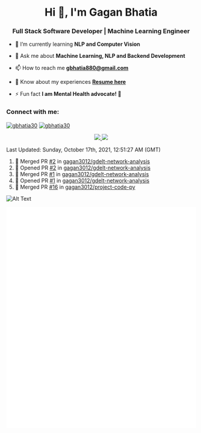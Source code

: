 <h1 align="center">Hi 👋, I'm Gagan Bhatia</h1>
<h3 align="center">Full Stack Software Developer | Machine Learning Engineer</h3>

- 🌱 I’m currently learning **NLP and Computer Vision**

- 💬 Ask me about **Machine Learning, NLP and Backend Development**

- 📫 How to reach me **gbhatia880@gmail.com**

- 📄 Know about my experiences [**Resume here**](https://drive.google.com/file/d/1VebQQLX8_SjgyhgccZByyDmtsXevF4Zf/view?usp=sharing)

- ⚡ Fun fact **I am Mental Health advocate! 🧠**

<h3 align="left">Connect with me:</h3>
<p align="left">
<a href="https://twitter.com/gbhatia30" target="blank"><img align="center" src="https://cdn.jsdelivr.net/npm/simple-icons@3.0.1/icons/twitter.svg" alt="gbhatia30" height="30" width="40" /></a>
<a href="https://linkedin.com/in/gbhatia30" target="blank"><img align="center" src="https://cdn.jsdelivr.net/npm/simple-icons@3.0.1/icons/linkedin.svg" alt="gbhatia30" height="30" width="40" /></a>
</p>

<p align="center">
<a href="https://github-readme-stats.vercel.app/api?username=gagan3012&count_private=true&show_icons=true&include_all_commits=false&hide_border=true&hide_title=true">
  <img width="48%"  src="https://github-readme-stats.vercel.app/api?username=gagan3012&count_private=true&show_icons=true&include_all_commits=false&hide_border=true&hide_title=true" />
</a>
<a href="https://github-readme-streak-stats.herokuapp.com/?user=gagan3012&hide_border=true">
  <img width="48%"  src="https://github-readme-streak-stats.herokuapp.com/?user=gagan3012&hide_border=true" />
</a>
</p>

<!--RECENT_ACTIVITY:last_update-->
Last Updated: Sunday, October 17th, 2021, 12:51:27 AM (GMT)
<!--RECENT_ACTIVITY:last_update_end-->
<!--RECENT_ACTIVITY:start-->

1. 🎉 Merged PR [#2](https://github.com/gagan3012/gdelt-network-analysis/pull/2) in [gagan3012/gdelt-network-analysis](https://github.com/gagan3012/gdelt-network-analysis)
2. 💪 Opened PR [#2](https://github.com/gagan3012/gdelt-network-analysis/pull/2) in [gagan3012/gdelt-network-analysis](https://github.com/gagan3012/gdelt-network-analysis)
3. 🎉 Merged PR [#1](https://github.com/gagan3012/gdelt-network-analysis/pull/1) in [gagan3012/gdelt-network-analysis](https://github.com/gagan3012/gdelt-network-analysis)
4. 💪 Opened PR [#1](https://github.com/gagan3012/gdelt-network-analysis/pull/1) in [gagan3012/gdelt-network-analysis](https://github.com/gagan3012/gdelt-network-analysis)
5. 🎉 Merged PR [#16](https://github.com/gagan3012/project-code-py/pull/16) in [gagan3012/project-code-py](https://github.com/gagan3012/project-code-py)
<!--RECENT_ACTIVITY:end-->

![Alt Text](https://github.com/gagan3012/gagan3012/blob/output/github-contribution-grid-snake.gif)

![Metrics](https://github.com/gagan3012/gagan3012/blob/main/github-metrics.svg)
